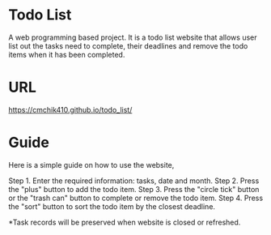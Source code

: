 # Todo List
A web programming based project. It is a todo list website that allows user list out the tasks need to complete, their deadlines and remove the todo items when it has been completed.

# URL
https://cmchik410.github.io/todo_list/

# Guide
Here is a simple guide on how to use the website,

Step 1. Enter the required information: tasks, date and month.
Step 2. Press the "plus" button to add the todo item.
Step 3. Press the "circle tick" button or the "trash can" button to complete or remove the todo item.
Step 4. Press the "sort" button to sort the todo item by the closest deadline.

*Task records will be preserved when website is closed or refreshed.

